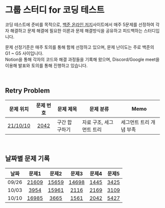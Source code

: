# 그룹 스터디 for 코딩 테스트

코딩 테스트에 준비를 목적으로, [백준 온라인 저지](https://www.acmicpc.net/)사이트에서 매주 5문제를 선정하여 각자 해결하고 문제 해결에 필요한 이론과 문제 해결방식을 공유하고 피드백하는 스터디입니다.<br>

문제 선정기준은 매주 토의를 통해 함께 선정하고 있으며, 문제 난이도는 주로 백준의 G1 ~ G5 사이입니다.<br>
Notion을 통해 각자의 코드와 해결 과정들을 기록해 왔으며, Discord/Google meet을 이용해 발표와 토의를 통해 진행하고 있습니다.<br>

<br>

## Retry Problem

|문제 위치|문제 번호|문제 제목|문제 분류|Memo|
|:---:|:---:|---|---|---|
|[21/10/10](21-10-10)|[2042](https://www.acmicpc.net/problem/2042)|구간 합 구하기|자료 구조, 세그먼트 트리|세그먼트 트리 개념 부족|

<br>

## 날짜별 문제 기록

|날짜|문제1|문제2|문제3|문제4|문제5|
|:---:|:---:|:---:|:---:|:---:|:---:|
|09/26|[21609](https://www.acmicpc.net/problem/21609)|[15659](https://www.acmicpc.net/problem/15659)|[14698](https://www.acmicpc.net/problem/14698)|[1445](https://www.acmicpc.net/problem/1445)|[3425](https://www.acmicpc.net/problem/3425)|
|10/03|[3954](https://www.acmicpc.net/problem/3954)|[15961](https://www.acmicpc.net/problem/15961)|[2116](https://www.acmicpc.net/problem/2116)|[2169](https://www.acmicpc.net/problem/2169)|[3109](https://www.acmicpc.net/problem/3109)|
|10/10|[16985](https://www.acmicpc.net/problem/16985)|[3665](https://www.acmicpc.net/problem/3665)|[1561](https://www.acmicpc.net/problem/1561)|[2042](https://www.acmicpc.net/problem/2042)|[5427](https://www.acmicpc.net/problem/5427)|